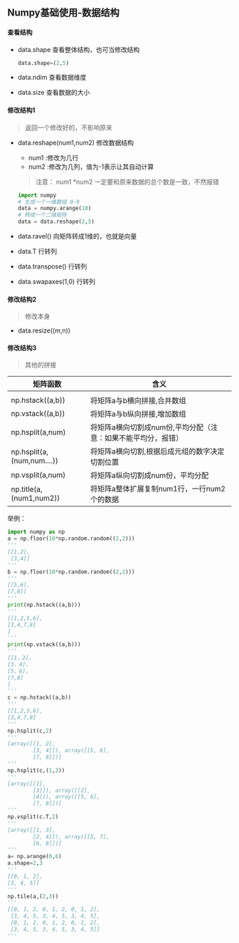 ## Numpy基础使用-数据结构

#### 查看结构

- data.shape 查看整体结构，也可当修改结构

  ```python
  data.shape=(2,5)
  ```

- data.ndim 查看数据维度

- data.size 查看数据的大小

#### 修改结构1

> 返回一个修改好的，不影响原来

- data.reshape(num1,num2) 修改数据结构
  - num1 :修改为几行
  - num2 :修改为几列，值为-1表示让其自动计算

  > 注意： num1 *num2 一定要和原来数据的总个数是一致，不然报错

  ```python
  import numpy
  # 生成一个一维数组 0-9
  data = numpy.arange(10)
  # 转成一个二维矩阵
  data = data.reshape(2,5)
  ```

- data.ravel() 向矩阵转成1维的，也就是向量

- data.T 行转列

- data.transpose() 行转列

- data.swapaxes(1,0) 行转列

#### 修改结构2

> 修改本身

- data.resize((m,n))

#### 修改结构3

> 其他的拼接

| 矩阵函数                   | 含义                                                         |
| -------------------------- | ------------------------------------------------------------ |
|                            |                                                              |
| np.hstack((a,b))           | 将矩阵a与b横向拼接,合并数组                                  |
| np.vstack((a,b))           | 将矩阵a与b纵向拼接,增加数组                                  |
| np.hsplit(a,num)           | 将矩阵a横向切割成num份,平均分配（注意：如果不能平均分，报错） |
| np.hsplit(a,(num,num....)) | 将矩阵a横向切割,根据后成元组的数字决定切割位置               |
| np.vsplit(a,num)           | 将矩阵a纵向切割成num份，平均分配                             |
| np.title(a,(num1,num2))    | 将矩阵a整体扩展复制num1行，一行num2个的数据                  |

举例：

```python
import numpy as np
a = np.floor(10*np.random.random((2,2)))
'''
[[1,2],
 [3,4]]
'''
b = np.floor(10*np.random.random((2,2)))
'''
[[5,6],
[7,8]]
'''
print(np.hstack((a,b)))
'''
[[1,2,5,6],
[3,4,7,8]
]
'''
print(np.vstack((a,b)))
'''
[[1，2]，
[3，4]，
[5，6]，
[7,8]
]
'''
c = np.hstack((a,b))
'''
[[1,2,5,6],
[3,4,7,8]
'''
np.hsplit(c,2)
'''
[array([[1, 2],
        [3, 4]]), array([[5, 6],
        [7, 8]])]
'''
np.hsplit(c,(1,2))
'''
[array([[1],
        [3]]), array([[2],
        [4]]), array([[5, 6],
        [7, 8]])]
'''
np.vsplit(c.T,2)
'''
[array([[1, 3],
        [2, 4]]), array([[5, 7],
        [6, 8]])]
'''
a= np.arange(0,6)
a.shape=2,3
'''
[[0, 1, 2],
[3, 4, 5]]
'''
np.tile(a,(2,3))
'''
[[0, 1, 2, 0, 1, 2, 0, 1, 2],
 [3, 4, 5, 3, 4, 5, 3, 4, 5],
 [0, 1, 2, 0, 1, 2, 0, 1, 2],
 [3, 4, 5, 3, 4, 5, 3, 4, 5]]
'''
```

### 